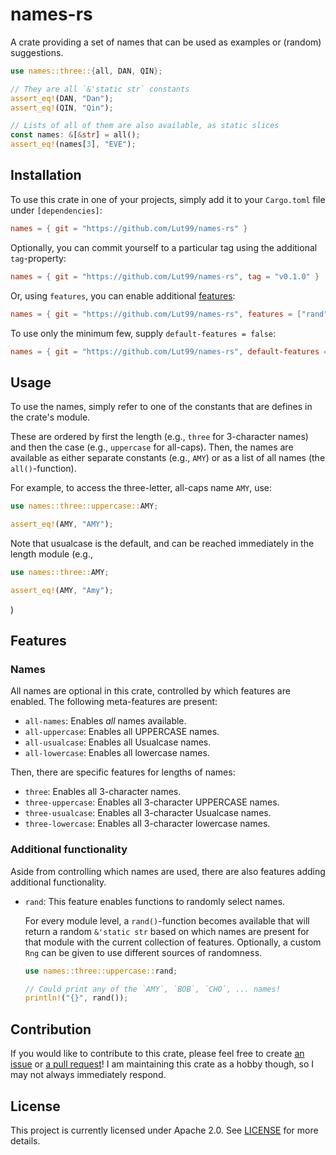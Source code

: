 # names-rs
A crate providing a set of names that can be used as examples or (random) suggestions.

```rust
use names::three::{all, DAN, QIN};

// They are all `&'static str` constants
assert_eq!(DAN, "Dan");
assert_eq!(QIN, "Qin");

// Lists of all of them are also available, as static slices
const names: &[&str] = all();
assert_eq!(names[3], "EVE");
```


## Installation
To use this crate in one of your projects, simply add it to your `Cargo.toml` file under `[dependencies]`:
```toml
names = { git = "https://github.com/Lut99/names-rs" }
```

Optionally, you can commit yourself to a particular tag using the additional `tag`-property:
```toml
names = { git = "https://github.com/Lut99/names-rs", tag = "v0.1.0" }
```

Or, using `features`, you can enable additional [features](#features):
```toml
names = { git = "https://github.com/Lut99/names-rs", features = ["rand"] }
```

To use only the minimum few, supply `default-features = false`:
```toml
names = { git = "https://github.com/Lut99/names-rs", default-features = false, features = ["three-uppercase"] }
```


## Usage
To use the names, simply refer to one of the constants that are defines in the crate's module.

These are ordered by first the length (e.g., `three` for 3-character names) and then the case (e.g., `uppercase` for all-caps). Then, the names are available as either separate constants (e.g., `AMY`) or as a list of all names (the `all()`-function).

For example, to access the three-letter, all-caps name `AMY`, use:
```rust
use names::three::uppercase::AMY;

assert_eq!(AMY, "AMY");
```

Note that usualcase is the default, and can be reached immediately in the length module (e.g.,
```rust
use names::three::AMY;

assert_eq!(AMY, "Amy");
```
)


## Features
### Names
All names are optional in this crate, controlled by which features are enabled. The following meta-features are present:
- `all-names`: Enables _all_ names available.
- `all-uppercase`: Enables all UPPERCASE names.
- `all-usualcase`: Enables all Usualcase names.
- `all-lowercase`: Enables all lowercase names.

Then, there are specific features for lengths of names:
- `three`: Enables all 3-character names.
- `three-uppercase`: Enables all 3-character UPPERCASE names.
- `three-usualcase`: Enables all 3-character Usualcase names.
- `three-lowercase`: Enables all 3-character lowercase names.


### Additional functionality
Aside from controlling which names are used, there are also features adding additional functionality.

- `rand`: This feature enables functions to randomly select names.
  
  For every module level, a `rand()`-function becomes available that will return a random `&'static str` based on which names are present for that module with the current collection of features. Optionally, a custom `Rng` can be given to use different sources of randomness.
  
  ```rust
  use names::three::uppercase::rand;

  // Could print any of the `AMY`, `BOB`, `CHO`, ... names!
  println!("{}", rand());
  ```


## Contribution
If you would like to contribute to this crate, please feel free to create [an issue](https://github.com/Lut99/names-rs/issues) or [a pull request](https://github.com/Lut99/names-rs/pulls)! I am maintaining this crate as a hobby though, so I may not always immediately respond.


## License
This project is currently licensed under Apache 2.0. See [LICENSE](./LICENSE) for more details.
